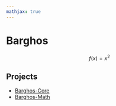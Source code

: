 ```yaml
---
mathjax: true
---
```


<script src="https://polyfill.io/v3/polyfill.min.js?features=es6"></script>
<script type="text/javascript" id="MathJax-script" async
  src="https://cdn.jsdelivr.net/npm/mathjax@3/es5/tex-chtml.js">
</script>

# Barghos

$$f(x)=x^2$$

## Projects

* [Barghos-Core](barghos-core/index.md)
* [Barghos-Math](barghos-math/index.md)
